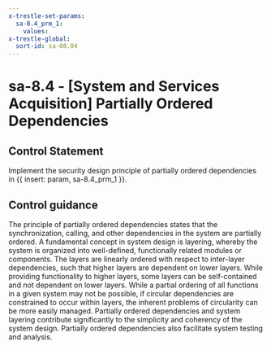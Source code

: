 ```yaml
---
x-trestle-set-params:
  sa-8.4_prm_1:
    values:
x-trestle-global:
  sort-id: sa-08.04
---
```


# sa-8.4 - \[System and Services Acquisition\] Partially Ordered Dependencies

## Control Statement

Implement the security design principle of partially ordered dependencies in {{ insert: param, sa-8.4_prm_1 }}.

## Control guidance

The principle of partially ordered dependencies states that the synchronization, calling, and other dependencies in the system are partially ordered. A fundamental concept in system design is layering, whereby the system is organized into well-defined, functionally related modules or components. The layers are linearly ordered with respect to inter-layer dependencies, such that higher layers are dependent on lower layers. While providing functionality to higher layers, some layers can be self-contained and not dependent on lower layers. While a partial ordering of all functions in a given system may not be possible, if circular dependencies are constrained to occur within layers, the inherent problems of circularity can be more easily managed. Partially ordered dependencies and system layering contribute significantly to the simplicity and coherency of the system design. Partially ordered dependencies also facilitate system testing and analysis.
